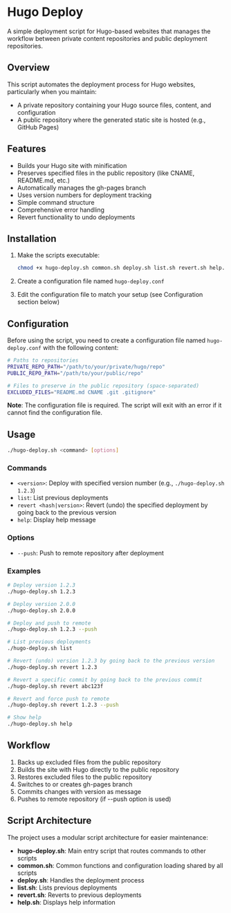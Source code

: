 # Hugo Deploy

A simple deployment script for Hugo-based websites that manages the workflow between private content repositories and public deployment repositories.

## Overview

This script automates the deployment process for Hugo websites, particularly when you maintain:
- A private repository containing your Hugo source files, content, and configuration
- A public repository where the generated static site is hosted (e.g., GitHub Pages)

## Features

- Builds your Hugo site with minification
- Preserves specified files in the public repository (like CNAME, README.md, etc.)
- Automatically manages the gh-pages branch
- Uses version numbers for deployment tracking
- Simple command structure
- Comprehensive error handling
- Revert functionality to undo deployments

## Installation

1. Make the scripts executable:
   ```bash
   chmod +x hugo-deploy.sh common.sh deploy.sh list.sh revert.sh help.sh
   ```

2. Create a configuration file named `hugo-deploy.conf`

3. Edit the configuration file to match your setup (see Configuration section below)

## Configuration

Before using the script, you need to create a configuration file named `hugo-deploy.conf` with the following content:
   ```bash
   # Paths to repositories
   PRIVATE_REPO_PATH="/path/to/your/private/hugo/repo"
   PUBLIC_REPO_PATH="/path/to/your/public/repo"

   # Files to preserve in the public repository (space-separated)
   EXCLUDED_FILES="README.md CNAME .git .gitignore"
   ```

**Note**: The configuration file is required. The script will exit with an error if it cannot find the configuration file.

## Usage

```bash
./hugo-deploy.sh <command> [options]
```

### Commands

- `<version>`: Deploy with specified version number (e.g., `./hugo-deploy.sh 1.2.3`)
- `list`: List previous deployments
- `revert <hash|version>`: Revert (undo) the specified deployment by going back to the previous version
- `help`: Display help message

### Options

- `--push`: Push to remote repository after deployment

### Examples

```bash
# Deploy version 1.2.3
./hugo-deploy.sh 1.2.3

# Deploy version 2.0.0
./hugo-deploy.sh 2.0.0

# Deploy and push to remote
./hugo-deploy.sh 1.2.3 --push

# List previous deployments
./hugo-deploy.sh list

# Revert (undo) version 1.2.3 by going back to the previous version
./hugo-deploy.sh revert 1.2.3

# Revert a specific commit by going back to the previous commit
./hugo-deploy.sh revert abc123f

# Revert and force push to remote
./hugo-deploy.sh revert 1.2.3 --push

# Show help
./hugo-deploy.sh help
```

## Workflow

1. Backs up excluded files from the public repository
2. Builds the site with Hugo directly to the public repository
3. Restores excluded files to the public repository
4. Switches to or creates gh-pages branch
5. Commits changes with version as message
6. Pushes to remote repository (if --push option is used)

## Script Architecture

The project uses a modular script architecture for easier maintenance:

- **hugo-deploy.sh**: Main entry script that routes commands to other scripts
- **common.sh**: Common functions and configuration loading shared by all scripts
- **deploy.sh**: Handles the deployment process
- **list.sh**: Lists previous deployments
- **revert.sh**: Reverts to previous deployments
- **help.sh**: Displays help information
